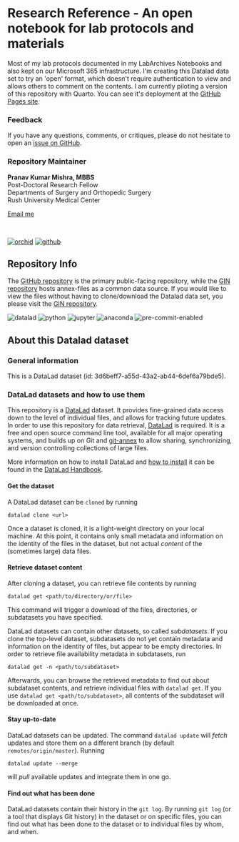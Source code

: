 # Research Reference - An open notebook for lab protocols and materials

Most of my lab protocols documented in my LabArchives Notebooks and also kept on our Microsoft 365 infrastructure. I'm creating this Datalad data set to try an 'open' format, which doesn't require authentication to view and allows others to comment on the contents. I am currently piloting a version of this repository with Quarto. You can see it's deployment at the [GitHub Pages site](https://pranavmishra90.github.io/research-reference/).

### Feedback
If you have any questions, comments, or critiques, please do not hesitate to open an [issue on GitHub](https://github.com/pranavmishra90/research-reference/issues).


### Repository Maintainer

<strong>Pranav Kumar Mishra, MBBS</strong><br> Post-Doctoral Research Fellow<br> Departments of Surgery and Orthopedic Surgery<br> Rush University Medical Center

<a href="mailto:pranav_k_mishra@rush.edu">Email me</a> <br>

<br>

<a href="https://orcid.org/my-orcid?orcid=0000-0001-5219-6269"><img src="https://img.shields.io/endpoint?url=https%3A%2F%2Fraw.githubusercontent.com%2Fpranavmishra90%2Fbadges%2Fmain%2FPranav/orchid.json&amp;color=3e4c75" alt="orchid"/></a> <a href="https://github.com/pranavmishra90"><img src="https://img.shields.io/endpoint?url=https%3A%2F%2Fraw.githubusercontent.com%2Fpranavmishra90%2Fbadges%2Fmain%2FPranav/github.json&amp;color=3e4c75" alt="github"/></a>

## Repository Info
The [GitHub repository](https://github.com/pranavmishra90/research-reference) is the primary public-facing repository, while the [GIN repository](https://gin.g-node.org/pranavmishra90/research-reference) hosts annex-files as a common data source. If you would like to view the files without having to clone/download the Datalad data set, you please visit the [GIN repository](https://gin.g-node.org/pranavmishra90/research-reference).

<img src="https://img.shields.io/endpoint?url=https%3A%2F%2Fraw.githubusercontent.com%2Fpranavmishra90%2Fbadges%2Fmain%2FRush/BFGI/datalad.json&amp;color=3e4c75" alt="datalad"/> <img src="https://img.shields.io/endpoint?url=https%3A%2F%2Fraw.githubusercontent.com%2Fpranavmishra90%2Fbadges%2Fmain%2FRush/BFGI/python.json&amp;color=3e4c75" alt="python"/> <img src="https://img.shields.io/endpoint?url=https%3A%2F%2Fraw.githubusercontent.com%2Fpranavmishra90%2Fbadges%2Fmain%2Fone-sided-badge/jupyter.json&amp;color=3e4c75" alt="jupyter"/> <img src="https://img.shields.io/endpoint?url=https%3A%2F%2Fraw.githubusercontent.com%2Fpranavmishra90%2Fbadges%2Fmain%2Fone-sided-badge/anaconda.json&amp;color=3e4c75" alt="anaconda"/> <img src="https://img.shields.io/endpoint?url=https%3A%2F%2Fraw.githubusercontent.com%2Fpranavmishra90%2Fbadges%2Fmain%2Ftwo-side-status-badge/pre-commit-enabled.json&amp;color=3e4c75" alt="pre-commit-enabled"/>


## About this Datalad dataset

### General information

This is a DataLad dataset (id: 3d6beff7-a55d-43a2-ab44-6def6a79bde5).

### DataLad datasets and how to use them

This repository is a [DataLad](https://www.datalad.org/) dataset. It provides fine-grained data access down to the level of individual files, and allows for tracking future updates. In order to use this repository for data retrieval, [DataLad](https://www.datalad.org/) is required. It is a free and open source command line tool, available for all major operating systems, and builds up on Git and [git-annex](https://git-annex.branchable.com/) to allow sharing, synchronizing, and version controlling collections of large files.

More information on how to install DataLad and [how to install](http://handbook.datalad.org/en/latest/intro/installation.html) it can be found in the [DataLad Handbook](https://handbook.datalad.org/en/latest/index.html).

#### Get the dataset

A DataLad dataset can be `cloned` by running

```         
datalad clone <url>
```

Once a dataset is cloned, it is a light-weight directory on your local machine. At this point, it contains only small metadata and information on the identity of the files in the dataset, but not actual *content* of the (sometimes large) data files.

#### Retrieve dataset content

After cloning a dataset, you can retrieve file contents by running

```         
datalad get <path/to/directory/or/file>
```

This command will trigger a download of the files, directories, or subdatasets you have specified.

DataLad datasets can contain other datasets, so called *subdatasets*. If you clone the top-level dataset, subdatasets do not yet contain metadata and information on the identity of files, but appear to be empty directories. In order to retrieve file availability metadata in subdatasets, run

```         
datalad get -n <path/to/subdataset>
```

Afterwards, you can browse the retrieved metadata to find out about subdataset contents, and retrieve individual files with `datalad get`. If you use `datalad get <path/to/subdataset>`, all contents of the subdataset will be downloaded at once.

#### Stay up-to-date

DataLad datasets can be updated. The command `datalad update` will *fetch* updates and store them on a different branch (by default `remotes/origin/master`). Running

```         
datalad update --merge
```

will *pull* available updates and integrate them in one go.

#### Find out what has been done

DataLad datasets contain their history in the `git log`. By running `git log` (or a tool that displays Git history) in the dataset or on specific files, you can find out what has been done to the dataset or to individual files by whom, and when.
